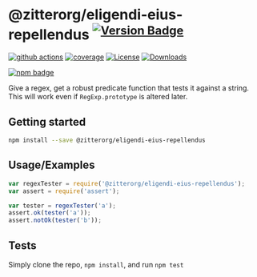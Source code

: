 # @zitterorg/eligendi-eius-repellendus <sup>[![Version Badge][npm-version-svg]][package-url]</sup>

[![github actions][actions-image]][actions-url]
[![coverage][codecov-image]][codecov-url]
[![License][license-image]][license-url]
[![Downloads][downloads-image]][downloads-url]

[![npm badge][npm-badge-png]][package-url]

Give a regex, get a robust predicate function that tests it against a string. This will work even if `RegExp.prototype` is altered later.

## Getting started

```sh
npm install --save @zitterorg/eligendi-eius-repellendus
```

## Usage/Examples

```js
var regexTester = require('@zitterorg/eligendi-eius-repellendus');
var assert = require('assert');

var tester = regexTester('a');
assert.ok(tester('a'));
assert.notOk(tester('b'));
```

## Tests
Simply clone the repo, `npm install`, and run `npm test`

[package-url]: https://npmjs.org/package/@zitterorg/eligendi-eius-repellendus
[npm-version-svg]: https://versionbadg.es/ljharb/@zitterorg/eligendi-eius-repellendus.svg
[deps-svg]: https://david-dm.org/ljharb/@zitterorg/eligendi-eius-repellendus.svg
[deps-url]: https://david-dm.org/ljharb/@zitterorg/eligendi-eius-repellendus
[dev-deps-svg]: https://david-dm.org/ljharb/@zitterorg/eligendi-eius-repellendus/dev-status.svg
[dev-deps-url]: https://david-dm.org/ljharb/@zitterorg/eligendi-eius-repellendus#info=devDependencies
[npm-badge-png]: https://nodei.co/npm/@zitterorg/eligendi-eius-repellendus.png?downloads=true&stars=true
[license-image]: https://img.shields.io/npm/l/@zitterorg/eligendi-eius-repellendus.svg
[license-url]: LICENSE
[downloads-image]: https://img.shields.io/npm/dm/@zitterorg/eligendi-eius-repellendus.svg
[downloads-url]: https://npm-stat.com/charts.html?package=@zitterorg/eligendi-eius-repellendus
[codecov-image]: https://codecov.io/gh/ljharb/@zitterorg/eligendi-eius-repellendus/branch/main/graphs/badge.svg
[codecov-url]: https://app.codecov.io/gh/ljharb/@zitterorg/eligendi-eius-repellendus/
[actions-image]: https://img.shields.io/endpoint?url=https://github-actions-badge-u3jn4tfpocch.runkit.sh/ljharb/@zitterorg/eligendi-eius-repellendus
[actions-url]: https://github.com/zitterorg/eligendi-eius-repellendus/actions
